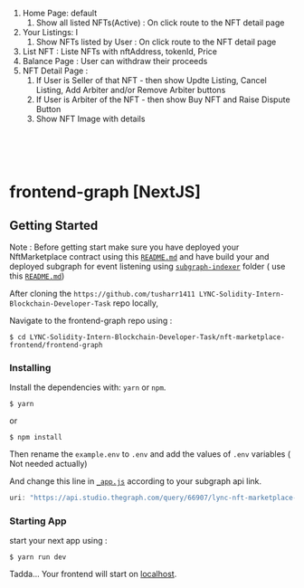 
1. Home Page: default
    1. Show all listed NFTs(Active) : On click route to the NFT detail page
2. Your Listings: I
    1. Show NFTs listed by User : On click route to the NFT detail page
3. List NFT : Liste NFTs with nftAddress, tokenId, Price
4. Balance Page : User can withdraw their proceeds
5. NFT  Detail Page : 
    1. If User is Seller of that NFT - then show Updte Listing, Cancel Listing, Add Arbiter and/or Remove Arbiter buttons
    2. If User is Arbiter of the NFT - then show Buy NFT and Raise Dispute Button
    3. Show NFT Image with details



<br> <br> <br> 


# frontend-graph  [NextJS]

## Getting Started

Note : Before getting start make sure you have deployed your NftMarketplace contract using this [`README.md`](https://github.com/tusharr1411/LYNC-Solidity-Intern-Blockchain-Developer-Task/blob/main/nft-marketplace-backend/README.md) and have build your and deployed subgraph for event listening using [`subgraph-indexer`](https://github.com/tusharr1411/LYNC-Solidity-Intern-Blockchain-Developer-Task/tree/main/nft-marketplace-frontend/subgraph-indexer) folder ( use this [`README.md`](https://github.com/tusharr1411/LYNC-Solidity-Intern-Blockchain-Developer-Task/blob/main/nft-marketplace-frontend/subgraph-indexer/README.md))


After cloning the `https://github.com/tusharr1411 LYNC-Solidity-Intern-Blockchain-Developer-Task` repo locally,

Navigate to the frontend-graph repo using : 

```
$ cd LYNC-Solidity-Intern-Blockchain-Developer-Task/nft-marketplace-frontend/frontend-graph
```


### Installing

Install the dependencies with:  `yarn` or `npm`.

```
$ yarn
```
or 
```
$ npm install
```

Then rename the `example.env` to `.env` and add the values of `.env` variables ( Not needed actually)

And change this line in [`_app.js`](https://github.com/tusharr1411/LYNC-Solidity-Intern-Blockchain-Developer-Task/blob/2302b4e01a0b52734bb8191b455c5ca57437d502/nft-marketplace-frontend/frontend-graph/pages/_app.js#L10) according to your subgraph api link.

```js
uri: "https://api.studio.thegraph.com/query/66907/lync-nft-marketplace-2024/version/latest",
```

### Starting App

start your next app using :

```
$ yarn run dev
```

Tadda... Your frontend will start on [localhost](http://localhost:3000/).
